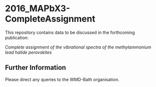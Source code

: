 2016_MAPbX3-CompleteAssignment
==============================

This repository contains data to be discussed in the forthcoming publication:

*Complete assignment of the vibrational spectra of the methylammonium lead halide perovskites*


Further Information
-------------------
Please direct any queries to the WMD-Bath organisation.
